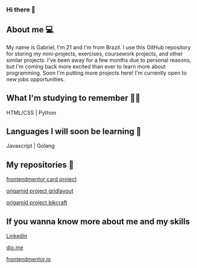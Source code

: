 ### Hi there 👋

## About me 💻
My name is Gabriel, I'm 21 and I'm from Brazil. I use this GitHub repository for storing my mini-projects, exercises, coursework projects, and other similar projects. I've been away for a few months due to personal reasons, but I'm coming back more excited than ever to learn more about programming. Soon I'm putting more projects here! I'm currently open to new jobs opportunities.

## What I'm studying to remember ✍🏻
HTML/CSS | Python 

## Languages I will soon be learning 📖
Javascript | Golang

## My repositories 📁
[frontendmentor card project](https://gabrieldsalv-projects.github.io/frontmentor-nft-preview-card-component/)

[origamid project gridlayout](https://gabrieldsalv-projects.github.io/grid-layout/)

[origamid project bikcraft](https://gabrieldsalv-projects.github.io/bikcraft/)


## If you wanna know more about me and my skills

[Linkedin](https://www.linkedin.com/in/gabrieldsalvarenga)

[dio.me](https://web.dio.me/users/gabriel_dsalvarenga/?tab=skills)

[frontendmentor.io](https://www.frontendmentor.io/profile/gabrieldsalv)


